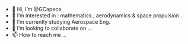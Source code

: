 - 👋 Hi, I’m @GCapece
- 👀 I’m interested in : mathematics , aerodynamics & space propulsion .
- 🌱 I’m currently studying Aerospace Eng.
- 💞️ I’m looking to collaborate on ...
- 📫 How to reach me ...

<!---
GCapece/GCapece is a ✨ special ✨ repository because its `README.md` (this file) appears on your GitHub profile.
You can click the Preview link to take a look at your changes.
--->
